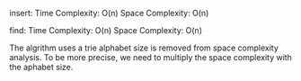 insert:
Time Complexity:   O(n)
Space Complexity:  O(n)

find:
Time Complexity:   O(n)
Space Complexity:  O(n)

The algrithm uses a trie
alphabet size is removed from space complexity analysis. To be more precise, we need to multiply the space complexity with the aphabet size.
